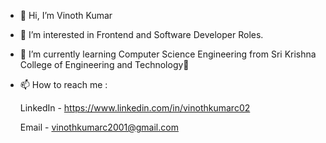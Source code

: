 - 👋 Hi, I’m Vinoth Kumar 
- 👀 I’m interested in Frontend and Software Developer Roles.
- 🌱 I’m currently learning Computer Science Engineering from Sri Krishna College of Engineering and Technology🏫
- 📫 How to reach me :

  LinkedIn - https://www.linkedin.com/in/vinothkumarc02
  
  Email - vinothkumarc2001@gmail.com

<!---
vinoth-techie/vinoth-techie is a ✨ special ✨ repository because its `README.md` (this file) appears on your GitHub profile.
You can click the Preview link to take a look at your changes.
--->
